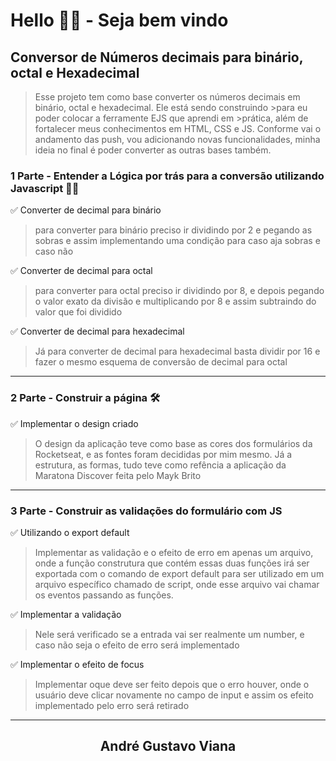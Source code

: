 # Hello 👋👋 - Seja bem vindo
## Conversor de Números decimais para binário, octal e Hexadecimal

>Esse projeto tem como base converter os números decimais em binário, octal e hexadecimal. Ele está sendo construindo >para eu poder colocar a ferramente EJS que aprendi em >prática, além de fortalecer meus conhecimentos em HTML, CSS e JS.
>Conforme vai o andamento das push, vou adicionando novas funcionalidades, minha ideia no final é poder converter as 
>outras bases também. 


### 1 Parte - Entender a Lógica por trás para a conversão utilizando Javascript 👨‍💻
✅ Converter de decimal para binário
> para converter para binário preciso ir dividindo por 2 e pegando as sobras e assim implementando uma condição para caso aja sobras e caso não  

✅ Converter de decimal para octal 
> para converter para octal preciso ir dividindo por 8, e depois pegando o valor exato da divisão e multiplicando por 8 e assim subtraindo do valor que foi dividido

✅ Converter de decimal para hexadecimal
> Já para converter de decimal para hexadecimal basta dividir por 16 e fazer o mesmo esquema de conversão de decimal para octal

<hr />
    
### 2 Parte - Construir a página 🛠
✅ Implementar o design criado
 > O design da aplicação teve como base as cores dos formulários da Rocketseat, e as fontes foram decididas por mim mesmo. Já a estrutura, as formas, tudo teve como refência a      aplicação da Maratona Discover feita pelo Mayk Brito

<hr />

### 3 Parte - Construir as validações do formulário com JS
✅ Utilizando o export default
 > Implementar as validação e o efeito de erro em apenas um arquivo, onde a função construtura que contém essas duas funções irá ser exportada com o comando de export default       para ser utilizado em um arquivo específico chamado de script, onde esse arquivo vai chamar os eventos passando as funções. 
     
✅ Implementar a validação
> Nele será verificado se a entrada vai ser realmente um number, e caso não seja o efeito de erro será implementado
 
✅ Implementar o efeito de focus
> Implementar oque deve ser feito depois que o erro houver, onde o usuário deve clicar novamente no campo de input e assim os efeito implementado pelo erro será retirado
        
<hr />

<h2 align="center">André Gustavo Viana</h2>
